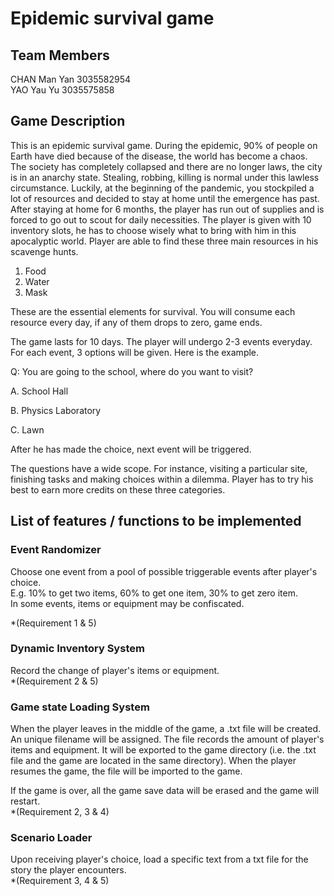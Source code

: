 # Epidemic survival game

## Team Members

CHAN Man Yan    3035582954  
YAO Yau Yu      3035575858

## Game Description

This is an epidemic survival game. During the epidemic, 90% of people on Earth have died because of the disease, the world has become a chaos. The society has completely collapsed and there are no longer laws, the city is in an anarchy state. Stealing, robbing, killing is normal under this lawless circumstance. Luckily, at the beginning of the pandemic, you stockpiled a lot of resources and decided to stay at home until the emergence has past. After staying at home for 6 months, the player has run out of supplies and is forced to go out to scout for daily necessities. The player is given with 10 inventory slots, he has to choose wisely what to bring with him in this apocalyptic world. Player are able to find these three main resources in his scavenge hunts.

1. Food
2. Water
3. Mask

These are the essential elements for survival. You will consume each resource every day, if any of them drops to zero, game ends.

The game lasts for 10 days. The player will undergo 2-3 events everyday. For each event, 3 options will be given. Here is the example.

Q: You are going to the school, where do you want to visit?

A. School Hall

B. Physics Laboratory

C. Lawn

After he has made the choice, next event will be triggered.

The questions have a wide scope. For instance, visiting a particular site, finishing tasks and making choices within a dilemma. Player has to try his best to earn more credits on these three categories.

## List of features / functions to be implemented

### Event Randomizer

Choose one event from a pool of possible triggerable events after player's choice.  
E.g. 10% to get two items, 60% to get one item, 30% to get zero item.  
In some events, items or equipment may be confiscated.

*(Requirement 1 & 5)

### Dynamic Inventory System

Record the change of player's items or equipment.  
*(Requirement 2 & 5)

### Game state Loading System

When the player leaves in the middle of the game, a .txt file will be created. An unique filename will be assigned.
The file records the amount of player's items and equipment.
It will be exported to the game directory (i.e. the .txt file and the game are located in the same directory).
When the player resumes the game, the file will be imported to the game.

If the game is over, all the game save data will be erased and the game will restart.  
*(Requirement 2, 3 & 4)

### Scenario Loader

Upon receiving player's choice, load a specific text from a txt file for the story the player encounters.  
*(Requirement 3, 4 & 5)
